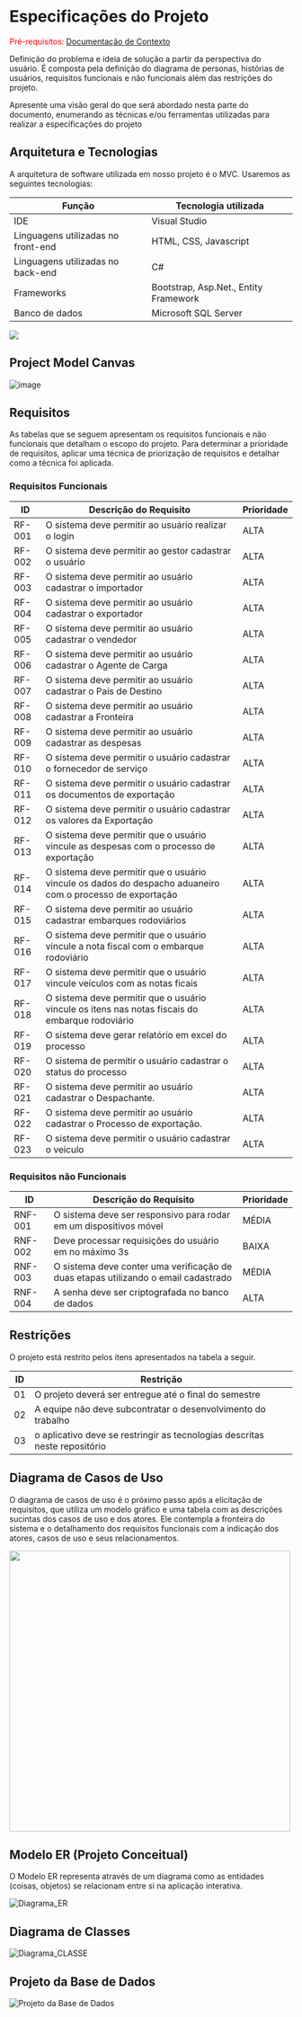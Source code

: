# Especificações do Projeto

<span style="color:red">Pré-requisitos: <a href="1-Documentação de Contexto.md"> Documentação de Contexto</a></span>

Definição do problema e ideia de solução a partir da perspectiva do usuário. É composta pela definição do  diagrama de personas, histórias de usuários, requisitos funcionais e não funcionais além das restrições do projeto.

Apresente uma visão geral do que será abordado nesta parte do documento, enumerando as técnicas e/ou ferramentas utilizadas para realizar a especificações do projeto

## Arquitetura e Tecnologias

A arquitetura de software utilizada em nosso projeto é o MVC. Usaremos as seguintes tecnologias:

|Função   | Tecnologia utilizada  |
|---------|-----------------------|
|IDE      |Visual Studio  |
|Linguagens utilizadas no front-end | HTML, CSS, Javascript|
|Linguagens utilizadas no back-end  | C#|
|Frameworks |Bootstrap, Asp.Net.,  Entity Framework|
|Banco de dados| Microsoft SQL Server|

<img src ="img\Diagrama_Arquitetura.jpg">

## Project Model Canvas

![image](https://github.com/ICEI-PUC-Minas-PMV-ADS/pmv-ads-2024-1-e5-proj-empext-t5-comex/assets/103061826/39eda9b9-1c28-4a73-8c5b-39ec9718230b)


## Requisitos

As tabelas que se seguem apresentam os requisitos funcionais e não funcionais que detalham o escopo do projeto. Para determinar a prioridade de requisitos, aplicar uma técnica de priorização de requisitos e detalhar como a técnica foi aplicada.

### Requisitos Funcionais

|ID    | Descrição do Requisito  | Prioridade |
|------|-----------------------------------------|----|
|RF-001| O sistema deve permitir ao usuário realizar o login   | ALTA | 
|RF-002|O sistema deve permitir ao gestor cadastrar o usuário | ALTA | 
|RF-003|O sistema deve permitir ao usuário cadastrar o importador | ALTA | 
|RF-004|O sistema deve permitir ao usuário cadastrar o exportador| ALTA | 
|RF-005|O sistema deve permitir ao usuário cadastrar o vendedor | ALTA | 
|RF-006|O sistema deve permitir ao usuário cadastrar o Agente de Carga   | ALTA | 
|RF-007|O sistema deve permitir ao usuário cadastrar o País de Destino     | ALTA |
|RF-008|O sistema deve permitir ao usuário cadastrar a Fronteira | ALTA |
|RF-009|O sistema deve permitir ao usuário cadastrar as despesas | ALTA |
|RF-010|O sistema deve permitir o usuário cadastrar o fornecedor de serviço  | ALTA |
|RF-011|O sistema deve permitir o usuário cadastrar os documentos de exportação  | ALTA |
|RF-012|O sistema deve permitir o usuário cadastrar os valores da Exportação | ALTA |
|RF-013|O sistema deve permitir que o usuário vincule as despesas com o processo de exportação | ALTA |
|RF-014|O sistema deve permitir que o usuário vincule os dados do despacho aduaneiro com o processo de exportação | ALTA |
|RF-015|O sistema deve permitir ao usuário cadastrar embarques rodoviários|ALTA|
|RF-016|O sistema deve permitir que o usuário vincule a nota fiscal com o embarque rodoviário| ALTA|
|RF-017|O sistema deve permitir que o usuário vincule veículos com as notas ficais| ALTA |
|RF-018|O sistema deve permitir que o usuário vincule os itens nas notas fiscais do embarque rodoviário| ALTA | 
|RF-019|O sistema deve gerar relatório em excel do processo  | ALTA | 
|RF-020|O sistema de permitir o usuário cadastrar o status do processo | ALTA | 
|RF-021|O sistema deve permitir ao usuário cadastrar o Despachante.| ALTA | 
|RF-022|O sistema deve permitir ao usuário cadastrar o Processo de exportação.| ALTA | 
|RF-023|O sistema deve permitir o usuário cadastrar o veículo| ALTA|



### Requisitos não Funcionais

|ID     | Descrição do Requisito  |Prioridade |
|-------|-------------------------|----|
|RNF-001| O sistema deve ser responsivo para rodar em um dispositivos móvel | MÉDIA | 
|RNF-002| Deve processar requisições do usuário em no máximo 3s |  BAIXA | 
|RNF-003| O sistema deve conter uma verificação de duas etapas utilizando o email cadastrado |  MÉDIA | 
|RNF-004| A senha deve ser criptografada no banco de dados |  ALTA | 

## Restrições

O projeto está restrito pelos itens apresentados na tabela a seguir.

|ID| Restrição                                             |
|--|-------------------------------------------------------|
|01| O projeto deverá ser entregue até o final do semestre |
|02| A equipe não deve subcontratar o desenvolvimento do trabalho |
|03| o aplicativo deve se restringir as tecnologias descritas neste repositório |


## Diagrama de Casos de Uso

O diagrama de casos de uso é o próximo passo após a elicitação de requisitos, que utiliza um modelo gráfico e uma tabela com as descrições sucintas dos casos de uso e dos atores. Ele contempla a fronteira do sistema e o detalhamento dos requisitos funcionais com a indicação dos atores, casos de uso e seus relacionamentos. 

<img src="img/DiagramaCasoDeUso.png" width = 500>

## Modelo ER (Projeto Conceitual)

O Modelo ER representa através de um diagrama como as entidades (coisas, objetos) se relacionam entre si na aplicação interativa.

![Diagrama_ER](img/Diagrama_ER.jpg)


## Diagrama de Classes 

![Diagrama_CLASSE](img/DiagramaDeClasse.png)

## Projeto da Base de Dados

![Projeto da Base de Dados](img/DiagramaBaseDeDados2.png)
